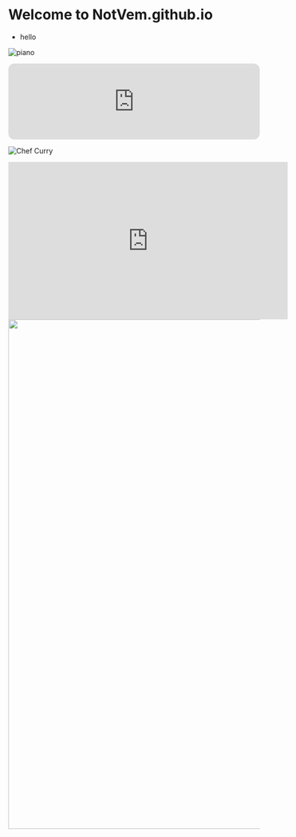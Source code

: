 # Welcome to NotVem.github.io
- hello

![piano](https://i.pinimg.com/550x/22/99/d2/2299d2644b657c4295aa49bbcc9ae687.jpg)
<iframe style="border-radius:12px" src="https://open.spotify.com/embed/track/3w3y8KPTfNeOKPiqUTakBh?utm_source=generator&theme=0" width="100%" height="152" frameBorder="0" allowfullscreen="" allow="autoplay; clipboard-write; encrypted-media; fullscreen; picture-in-picture" loading="lazy"></iframe>

![Chef Curry](https://i.pinimg.com/originals/6b/0a/53/6b0a53290fbdc7120a716ffd6becadf2.jpg)

<iframe width="560" height="315" src="https://www.youtube.com/embed/qvg0bPmO1p4" title="YouTube video player" frameborder="0" allow="accelerometer; autoplay; clipboard-write; encrypted-media; gyroscope; picture-in-picture" allowfullscreen></iframe>
<img src="https://i.pinimg.com/originals/6b/0a/53/6b0a53290fbdc7120a716ffd6becadf2.jpg"width=680 height=1020 />
